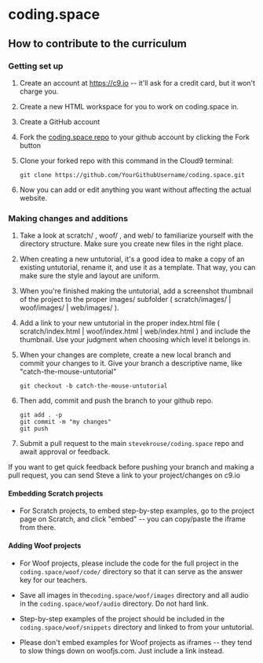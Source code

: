 # coding.space

## How to contribute to the curriculum

### Getting set up

1. Create an account at https://c9.io -- it'll ask for a credit card, but it won't charge you.

2. Create a new HTML workspace for you to work on coding.space in.

3. Create a GitHub account 

4. Fork the [coding.space repo](https://github.com/stevekrouse/coding.space) to your github account by clicking the Fork button

4. Clone your forked repo with this command in the Cloud9 terminal:

    ```
    git clone https://github.com/YourGithubUsername/coding.space.git
    ```

4. Now you can add or edit anything you want without affecting the actual website.


### Making changes and additions

1. Take a look at scratch/ , woof/ , and web/ to familiarize yourself with the directory structure. Make sure you create new files in the right place.

2. When creating a new untutorial, it's a good idea to make a copy of an existing untutorial, rename it, and use it as a template. That way, you can make sure the style and layout are uniform.

3. When you're finished making the untutorial, add a screenshot thumbnail of the project to the proper images/ subfolder ( scratch/images/ | woof/images/ | web/images/ ).

4. Add a link to your new untutorial in the proper index.html file ( scratch/index.html | woof/index.html | web/index.html ) and include the thumbnail. Use your judgment when choosing which level it belongs in.

5. When your changes are complete, create a new local branch and commit your changes to it. Give your branch a descriptive name, like "catch-the-mouse-untutorial"
    ```
    git checkout -b catch-the-mouse-untutorial
    ```    

6. Then add, commit and push the branch to your github repo. 
    ```
    git add . -p
    git commit -m "my changes"
    git push 
    ```

7. Submit a pull request to the main `stevekrouse/coding.space` repo and await approval or feedback.


If you want to get quick feedback before pushing your branch and making a pull request, you can send Steve a link to your project/changes on c9.io

#### Embedding Scratch projects

* For Scratch projects, to embed step-by-step examples, go to the project page on Scratch, and click "embed" -- you can copy/paste the iframe from there.

#### Adding Woof projects

* For Woof projects, please include the code for the full project in the `coding.space/woof/code/` directory so that it can serve as the answer key for our teachers.

* Save all images in the`coding.space/woof/images` directory and all audio in the `coding.space/woof/audio` directory. Do not hard link.

* Step-by-step examples of the project should be included in the `coding.space/woof/snippets` directory and linked to from your untutorial. 

* Please don't embed examples for Woof projects as iframes -- they tend to slow things down on woofjs.com. Just include a link instead.
